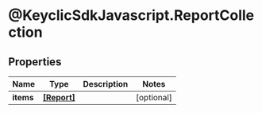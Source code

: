 # @KeyclicSdkJavascript.ReportCollection

## Properties
Name | Type | Description | Notes
------------ | ------------- | ------------- | -------------
**items** | [**[Report]**](Report.md) |  | [optional] 


